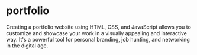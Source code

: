 # portfolio
Creating a portfolio website using HTML, CSS, and JavaScript allows you to customize and showcase your work in a visually appealing and interactive way. It's a powerful tool for personal branding, job hunting, and networking in the digital age.

